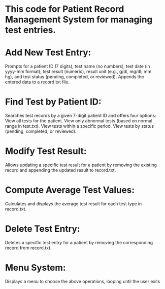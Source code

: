  # This code for Patient Record Management System for managing test entries.
# Add New Test Entry:
Prompts for a patient ID (7 digits), test name (no numbers), test date (in yyyy-mm format), test result (numeric), result unit (e.g., g/dl, mg/dl, mm hg), and test status (pending, completed, or reviewed).
Appends the entered data to a record.txt file.
# Find Test by Patient ID:
Searches test records by a given 7-digit patient ID and offers four options:
View all tests for the patient.
View only abnormal tests (based on normal range in test.txt).
View tests within a specific period.
View tests by status (pending, completed, or reviewed).
# Modify Test Result:

Allows updating a specific test result for a patient by removing the existing record and appending the updated result to record.txt.
# Compute Average Test Values:

Calculates and displays the average test result for each test type in record.txt.
# Delete Test Entry:

Deletes a specific test entry for a patient by removing the corresponding record from record.txt.
# Menu System:

Displays a menu to choose the above operations, looping until the user exits
